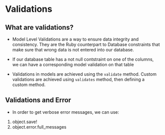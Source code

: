 # Validations

## What are validations?

* Model Level Validations are a way to ensure data integrity and consistency. They are the Ruby counterpart to Database constraints that make sure that wrong data is not entered into our database.

* If our database table has a not null contstraint on one of the columns, we can have a corresponding model validation on that table

* Validations in models are achieved using the ```validate``` method. Custom validations are achieved using ```validates``` method, then defining a custom method.

## Validations and Error

* In order to get verbose error messages, we can use:
1) object.save!
2) object.error.full_messages